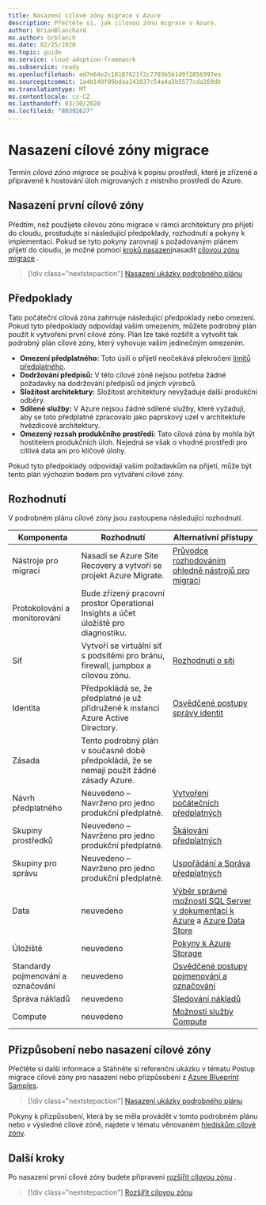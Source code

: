 ```yaml
---
title: Nasazení cílové zóny migrace v Azure
description: Přečtěte si, jak cílovou zónu migrace v Azure.
author: BrianBlanchard
ms.author: brblanch
ms.date: 02/25/2020
ms.topic: guide
ms.service: cloud-adoption-framework
ms.subservice: ready
ms.openlocfilehash: ed7e64e2c18187621f2c7703b5b1d9f2056997ea
ms.sourcegitcommit: 1a4b140f09bdaa141037c54a4a3b5577cda269db
ms.translationtype: MT
ms.contentlocale: cs-CZ
ms.lasthandoff: 03/30/2020
ms.locfileid: "80392627"
---
```

<!-- cSpell:ignore vCPUs jumpbox -->

# <a name="deploy-a-migration-landing-zone"></a>Nasazení cílové zóny migrace

Termín *cílová zóna migrace* se používá k popisu prostředí, které je zřízené a připravené k hostování úloh migrovaných z místního prostředí do Azure.

## <a name="deploy-the-first-landing-zone"></a>Nasazení první cílové zóny

Předtím, než použijete cílovou zónu migrace v rámci architektury pro přijetí do cloudu, prostudujte si následující předpoklady, rozhodnutí a pokyny k implementaci. Pokud se tyto pokyny zarovnají s požadovaným plánem přijetí do cloudu, je možné pomocí [kroků nasazení][deploy-sample]nasadit [cílovou zónu migrace](https://docs.microsoft.com/azure/governance/blueprints/samples/caf-migrate-landing-zone/index) .

> [!div class="nextstepaction"]
> [Nasazení ukázky podrobného plánu][deploy-sample]

## <a name="assumptions"></a>Předpoklady

Tato počáteční cílová zóna zahrnuje následující předpoklady nebo omezení. Pokud tyto předpoklady odpovídají vašim omezením, můžete podrobný plán použít k vytvoření první cílové zóny. Plán lze také rozšířit a vytvořit tak podrobný plán cílové zóny, který vyhovuje vašim jedinečným omezením.

- **Omezení předplatného:** Toto úsilí o přijetí neočekává překročení [limitů předplatného](https://docs.microsoft.com/azure/azure-subscription-service-limits).
- **Dodržování předpisů:** V této cílové zóně nejsou potřeba žádné požadavky na dodržování předpisů od jiných výrobců.
- **Složitost architektury:** Složitost architektury nevyžaduje další produkční odběry.
- **Sdílené služby:** V Azure nejsou žádné sdílené služby, které vyžadují, aby se toto předplatné zpracovalo jako paprskový uzel v architektuře hvězdicové architektury.
- **Omezený rozsah produkčního prostředí:** Tato cílová zóna by mohla být hostitelem produkčních úloh. Nejedná se však o vhodné prostředí pro citlivá data ani pro klíčové úlohy.

Pokud tyto předpoklady odpovídají vašim požadavkům na přijetí, může být tento plán výchozím bodem pro vytváření cílové zóny.

## <a name="decisions"></a>Rozhodnutí

V podrobném plánu cílové zóny jsou zastoupena následující rozhodnutí.

| Komponenta                    | Rozhodnutí                                                                                         | Alternativní přístupy                                                                                                                                                                                                                                                                |
|------------------------------|---------------------------------------------------------------------------------------------------|-------------------------------------------------------------------------------------------------------------------------------------------------------------------------------------------------------------------------------------------------------------------------------------- |
| Nástroje pro migraci              | Nasadí se Azure Site Recovery a vytvoří se projekt Azure Migrate.                | [Průvodce rozhodováním ohledně nástrojů pro migraci](../../decision-guides/migrate-decision-guide/index.md)                                                                                                                                                                                               |
| Protokolování a monitorování       | Bude zřízený pracovní prostor Operational Insights a účet úložiště pro diagnostiku.                |                                                                                                                                                                                                                                                                                       |
| Síť                      | Vytvoří se virtuální síť s podsítěmi pro bránu, firewall, jumpbox a cílovou zónu.  | [Rozhodnutí o síti](../considerations/networking-options.md)                                                                                                                                                                                                                       |
| Identita                     | Předpokládá se, že předplatné je už přidružené k instanci Azure Active Directory. | [Osvědčené postupy správy identit](https://docs.microsoft.com/azure/security/azure-security-identity-management-best-practices?toc=https://docs.microsoft.com/azure/cloud-adoption-framework/toc.json&bc=https://docs.microsoft.com/azure/cloud-adoption-framework/_bread/toc.json) |
| Zásada                       | Tento podrobný plán v současné době předpokládá, že se nemají použít žádné zásady Azure.                        |                                                                                                                                                                                                                                                                                       |
| Návrh předplatného          | Neuvedeno – Navrženo pro jedno produkční předplatné.                                              | [Vytvoření počátečních předplatných](../azure-best-practices/initial-subscriptions.md)                                                                                                                                                                                                      |
| Skupiny prostředků              | Neuvedeno – Navrženo pro jedno produkční předplatné.                                              | [Škálování předplatných](../azure-best-practices/scale-subscriptions.md)                                                                                                                                                                                                                 |
| Skupiny pro správu            | Neuvedeno – Navrženo pro jedno produkční předplatné.                                              | [Uspořádání a Správa předplatných](../azure-best-practices/organize-subscriptions.md)                                                                                                                                                                                                |
| Data                         | neuvedeno                                                                                               | [Výběr správné možnosti SQL Server v dokumentaci k Azure](https://docs.microsoft.com/azure/sql-database/sql-database-paas-vs-sql-server-iaas) a [Azure Data Store](https://docs.microsoft.com/azure/architecture/guide/technology-choices/data-store-overview)                       |
| Úložiště                      | neuvedeno                                                                                               | [Pokyny k Azure Storage](../considerations/storage-options.md)                                                                                                                                                                                                                        |
| Standardy pojmenování a označování | neuvedeno                                                                                               | [Osvědčené postupy pojmenování a označování](../azure-best-practices/naming-and-tagging.md)                                                                                                                                                                                                    |
| Správa nákladů              | neuvedeno                                                                                               | [Sledování nákladů](../azure-best-practices/track-costs.md)                                                                                                                                                                                                                              |
| Compute                      | neuvedeno                                                                                               | [Možnosti služby Compute](../considerations/compute-options.md)                                                                                                                                                                                                                               |

## <a name="customize-or-deploy-a-landing-zone"></a>Přizpůsobení nebo nasazení cílové zóny

Přečtěte si další informace a Stáhněte si referenční ukázku v tématu Postup migrace cílové zóny pro nasazení nebo přizpůsobení z [Azure Blueprint Samples][deploy-sample].

> [!div class="nextstepaction"]
> [Nasazení ukázky podrobného plánu][deploy-sample]

Pokyny k přizpůsobení, která by se měla provádět v tomto podrobném plánu nebo v výsledné cílové zóně, najdete v tématu věnovaném [hlediskům cílové zóny](../considerations/index.md).

## <a name="next-steps"></a>Další kroky

Po nasazení první cílové zóny budete připraveni [rozšířit cílovou zónu](../considerations/index.md) .

> [!div class="nextstepaction"]
> [Rozšířit cílovou zónu](../considerations/index.md)

<!-- links -->

[deploy-sample]: https://docs.microsoft.com/azure/governance/blueprints/samples/caf-migrate-landing-zone/deploy
